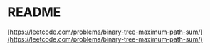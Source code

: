 # README

[https://leetcode.com/problems/binary-tree-maximum-path-sum/](https://leetcode.com/problems/binary-tree-maximum-path-sum/)

